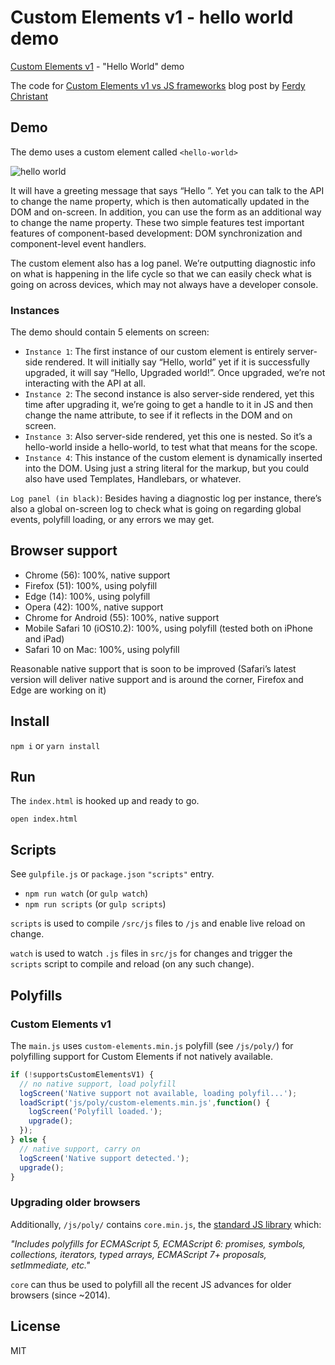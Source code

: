 # Custom Elements v1 - hello world demo

[Custom Elements v1](https://developer.mozilla.org/en-US/docs/Web/Web_Components/Custom_Elements) - "Hello World" demo

The code for [Custom Elements v1 vs JS frameworks](https://ferdychristant.com/custom-elements-v1-vs-js-frameworks-e086638cd1a9#.csh0br49h) blog post by [Ferdy Christant](https://ferdychristant.com)

## Demo

The demo uses a custom element called `<hello-world>`

![hello world](https://github.com/kristianmandrup/ce-hw/raw/master/images/screenshot1.png "<hello-world> screenshot")

It will have a greeting message that says “Hello <default value>”. Yet you can talk to the API to change the name property, which is then automatically updated in the DOM and on-screen. In addition, you can use the form as an additional way to change the name property. These two simple features test important features of component-based development: DOM synchronization and component-level event handlers.

The custom element also has a log panel. We’re outputting diagnostic info on what is happening in the life cycle so that we can easily check what is going on across devices, which may not always have a developer console.

### Instances

The demo should contain 5 elements on screen:
- `Instance 1`: The first instance of our custom element is entirely server-side rendered. It will initially say “Hello, world” yet if it is successfully upgraded, it will say “Hello, Upgraded world!”. Once upgraded, we’re not interacting with the API at all.
- `Instance 2`: The second instance is also server-side rendered, yet this time after upgrading it, we’re going to get a handle to it in JS and then change the name attribute, to see if it reflects in the DOM and on screen.
- `Instance 3`: Also server-side rendered, yet this one is nested. So it’s a hello-world inside a hello-world, to test what that means for the scope.
- `Instance 4`: This instance of the custom element is dynamically inserted into the DOM. Using just a string literal for the markup, but you could also have used Templates, Handlebars, or whatever.

`Log panel (in black)`: Besides having a diagnostic log per instance, there’s also a global on-screen log to check what is going on regarding global events, polyfill loading, or any errors we may get.

## Browser support
- Chrome (56): 100%, native support
- Firefox (51): 100%, using polyfill
- Edge (14): 100%, using polyfill
- Opera (42): 100%, native support
- Chrome for Android (55): 100%, native support
- Mobile Safari 10 (iOS10.2): 100%, using polyfill (tested both on iPhone and iPad)
- Safari 10 on Mac: 100%, using polyfill

Reasonable native support that is soon to be improved (Safari’s latest version will deliver native support and is around the corner, Firefox and Edge are working on it)

## Install

`npm i` or `yarn install`

## Run

The `index.html` is hooked up and ready to go.

`open index.html`

## Scripts

See `gulpfile.js` or `package.json` `"scripts"` entry.

- `npm run watch` (or `gulp watch`)
- `npm run scripts` (or `gulp scripts`)

`scripts` is used to compile `/src/js` files to `/js` and enable live reload on change.

`watch` is used to watch `.js` files in `src/js` for changes and trigger the `scripts` script to compile and reload (on any such change).

## Polyfills

### Custom Elements v1

The `main.js` uses `custom-elements.min.js` polyfill (see `/js/poly/`) for polyfilling support for Custom Elements if not natively available.

```js
if (!supportsCustomElementsV1) {
  // no native support, load polyfill
  logScreen('Native support not available, loading polyfil...');
  loadScript('js/poly/custom-elements.min.js',function() {
    logScreen('Polyfill loaded.');
    upgrade();
  });
} else {
  // native support, carry on
  logScreen('Native support detected.');
  upgrade();
}
```

### Upgrading older browsers

Additionally, `/js/poly/` contains `core.min.js`, the [standard JS library](https://github.com/zloirock/core-js) which:

_"Includes polyfills for ECMAScript 5, ECMAScript 6: promises, symbols, collections, iterators, typed arrays, ECMAScript 7+ proposals, setImmediate, etc."_

`core` can thus be used to polyfill all the recent JS advances for older browsers (since ~2014).

## License

MIT
